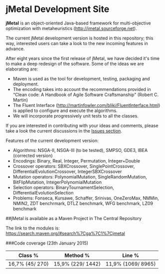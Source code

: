 # jMetal Development Site

**jMetal** is an object-oriented Java-based framework for multi-objective optimization with metaheuristics
(http://jmetal.sourceforge.net).

The current jMetal development version is hosted in this repository; this way, interested users can take a look to
the new incoming features in advance.

After eight years since the first release of jMetal, we have decided it's time to make a deep redesign of the
software. Some of the ideas we are elaborating are:

* Maven is used as the tool for development, testing, packaging and deployment.
* The encoding takes into account the recommendations provided in “Clean code: A Handbook of Agile Software Craftsmanship" (Robert C. Martin)
* The Fluent Interface (http://martinfowler.com/bliki/FluentInterface.html) is applied to configure and execute
the algorithms.
* We will incorporate progressively unit tests to all the classes.

If you are interested in contributing with your ideas and comments, please take a look the current discussions in the [Issues section](https://github.com/jMetal/jMetal/issues).

Features of the current development version:

* Algorithms: NSGA-II, NSGA-III (to be tested), SMPSO, GDE3, IBEA (corrected version)
* Encodings: Binary, Real, Integer, Permutation, Integer+Double
* Crossover operators: SBXCrossover, SinglePointCrossover, DifferentialEvolutionCrossover, IntegerSBXCrossover
* Mutation operators: PolynomialMutation, SingleRandomMutation, BitFlipMutation, IntegerPolynomialMutation
* Selection operators:  BinaryTournamentSelection, DifferentialEvolutionSelection
* Problems: Fonseca, Kursawe, Schaffer, Srinivas, OneZeroMax, NMMin, NMIN2, ZDT benchrmark, DTLZ benchmark, WFG benchmark, LZ09 benchmark 

##jMetal is available as a Maven Project in The Central Repository

The link to the modules is: https://search.maven.org/#search%7Cga%7C1%7Cjmetal

###Code coverage (23th January 2015)

|Class % |Method %| Line % |
|--------|--------|--------|
|16,7% (45/ 270) |	15,9% (229/ 1442) |	11,9% (1069/ 8965)

